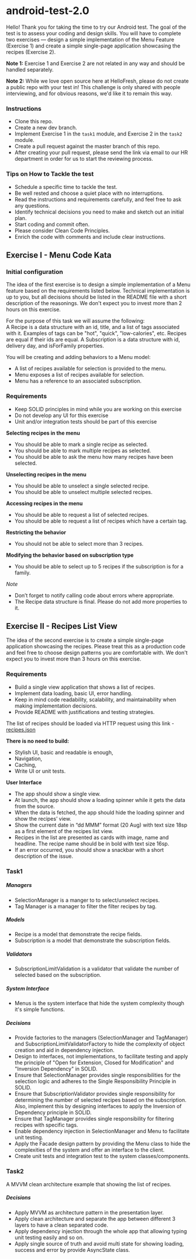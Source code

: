 # android-test-2.0

Hello! Thank you for taking the time to try our Android test. The goal of the test is to assess your coding and design skills. You will have to complete two exercises — design a simple implementation of the Menu Feature (Exercise 1) and create a simple single-page application showcasing the recipes (Exercise 2).

**Note 1:** Exercise 1 and Exercise 2 are not related in any way and should be handled separately.

**Note 2:** While we love open source here at HelloFresh, please do not create a public repo with your test in! This challenge is only shared with people interviewing, and for obvious reasons, we'd like it to remain this way.

### Instructions

- Clone this repo.
- Create a new dev branch.
- Implement Exercise 1 in the `task1` module, and Exercise 2 in the `task2` module.
- Create a pull request against the master branch of this repo.
- After creating your pull request, please send the link via email to our HR department in order for us to start the reviewing process.

### Tips on How to Tackle the test

- Schedule a specific time to tackle the test.
- Be well rested and choose a quiet place with no interruptions.
- Read the instructions and requirements carefully, and feel free to ask any questions.
- Identify technical decisions you need to make and sketch out an initial plan.
- Start coding and commit often.
- Please consider Clean Code Principles.
- Enrich the code with comments and include clear instructions.

## Exercise I - Menu Code Kata

### Initial configuration

The idea of the first exercise is to design a simple implementation of a Menu feature based on the requirements listed below. Technical implementation is up to you, but all decisions should be listed in the README file with a short description of the reasonings.  We don't expect you to invest more than 2 hours on this exercise.

For the purpose of this task we will assume the following:<br/> 
A Recipe is a data structure with an id, title, and a list of tags associated with it. Examples of tags can be "hot", "quick", "low-calories", etc. Recipes are equal if their ids are equal. A Subscription is a data structure with id, delivery day, and isForFamily properties.

You will be creating and adding behaviors to a Menu model:

- A list of recipes available for selection is provided to the menu. 
- Menu exposes a list of recipes available for selection.
- Menu has a reference to an associated subscription.

### Requirements

- Keep SOLID principles in mind while you are working on this exercise
- Do not develop any UI for this exercise
- Unit and/or integration tests should be part of this exercise

**Selecting recipes in the menu**

- You should be able to mark a single recipe as selected.
- You should be able to mark multiple recipes as selected.
- You should be able to ask the menu how many recipes have been selected.

**Unselecting recipes in the menu**

- You should be able to unselect a single selected recipe.
- You should be able to unselect multiple selected recipes.

**Accessing recipes in the menu**

- You should be able to request a list of selected recipes.
- You should be able to request a list of recipes which have a certain tag.

**Restricting the behavior**

- You should not be able to select more than 3 recipes.

**Modifying the behavior based on subscription type**

- You should be able to select up to 5 recipes if the subscription is for a family.
 
*Note*

- Don’t forget to notify calling code about errors where appropriate.
- The Recipe data structure is final. Please do not add more properties to it.
 
 
## Exercise II -  Recipes List View 


The idea of the second exercise is to create a simple single-page application showcasing the recipes. Please treat this as a production code and feel free to choose design patterns you are comfortable with. We don't expect you to invest more than 3 hours on this exercise. 

### Requirements

- Build a single view application that shows a list of recipes. 
- Implement data loading, basic UI, error handling. 
- Keep in mind code readability, scalability, and maintainability when making implementation decisions. 
- Provide README with justifications and testing strategies. 

The list of recipes should be loaded via HTTP request using this link - [recipes.json](https://hf-android-app.s3-eu-west-1.amazonaws.com/android-test/recipes.json)

**There is no need to build:**<br/>

- Stylish UI, basic and readable is enough,
- Navigation,
- Caching,
- Write UI or unit tests.

**User Interface**

- The app should show a single view.
- At launch, the app should show a loading spinner while it gets the data from the source. 
- When the data is fetched, the app should hide the loading spinner and show the recipes’ view.
- Show the current date in “dd  MMM” format (20 Aug) with text size 18sp as a first element of the recipes list view.
- Recipes in the list are presented as cards with image, name and headline. The recipe name should be in bold with text size 16sp.
- If an error occurred, you should show a snackbar with a short description of the issue.

### Task1
##### Managers
- SelectionManager is a manger to to select/unselect recipes.
- Tag Manager is a manager to filter the filter recipes by tag.
##### Models
- Recipe is a model that demonstrate the recipe fields.
- Subscription is a model that demonstrate the subscription fields.
##### Validators
- SubscriptionLimitValidation is a validator that validate the number of selected based on the subscription.
##### System Interface
- Menus is the system interface that hide the system complexity though it's simple functions.
##### Decisions
- Provide factories to the managers (SelectionManager and TagManager) and SubscriptionLimitValidatorFactory to hide the complexity of object creation and aid in dependency injection.
- Design to interfaces, not implementations, to facilitate testing and apply the principle of "Open for Extension, Closed for Modification" and "Inversion Dependency" in SOLID.
- Ensure that SelectionManager provides single responsibilities for the selection logic and adheres to the Single Responsibility Principle in SOLID.
- Ensure that SubscriptionValidator provides single responsibility for determining the number of selected recipes based on the subscription. Also, implement this by designing interfaces to apply the Inversion of Dependency principle in SOLID.
- Ensure that TagManager provides single responsibility for filtering recipes with specific tags.
- Enable dependency injection in SelectionManager and Menu to facilitate unit testing.
- Apply the Facade design pattern by providing the Menu class to hide the complexities of the system and offer an interface to the client.
- Create unit tests and integration test to the system classes/components.

### Task2
A MVVM clean architecture example that showing the list of recipes.

##### Decisions
- Apply MVVM as architecture pattern in the presentation layer.
- Apply clean architecture and separate the app between different 3 layers to have a clean separated code.
- Apply dependency injection through the whole app that allowing typing unit testing easily and so on.
- Apply single source of truth and avoid multi state for showing loading, success and error by provide AsyncState class.